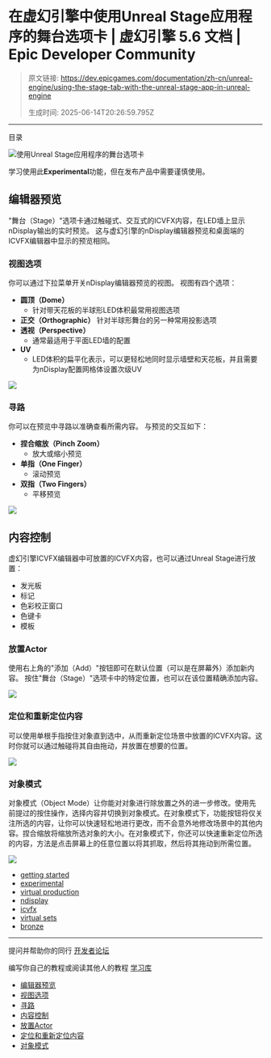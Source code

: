 # 在虚幻引擎中使用Unreal Stage应用程序的舞台选项卡 | 虚幻引擎 5.6 文档 | Epic Developer Community

> 原文链接: https://dev.epicgames.com/documentation/zh-cn/unreal-engine/using-the-stage-tab-with-the-unreal-stage-app-in-unreal-engine
> 
> 生成时间: 2025-06-14T20:26:59.795Z

---

目录

![使用Unreal Stage应用程序的舞台选项卡](https://dev.epicgames.com/community/api/documentation/image/3de2438b-9434-4f97-a78d-b9c9c3878255?resizing_type=fill&width=1920&height=335)

学习使用此**Experimental**功能，但在发布产品中需要谨慎使用。

## 编辑器预览

"舞台（Stage）"选项卡通过触碰式、交互式的ICVFX内容，在LED墙上显示nDisplay输出的实时预览。 这与虚幻引擎的nDisplay编辑器预览和桌面端的ICVFX编辑器中显示的预览相同。

### 视图选项

你可以通过下拉菜单开关nDisplay编辑器预览的视图。 视图有四个选项：

-   **圆顶（Dome）**
    -   针对带天花板的半球形LED体积最常用视图选项
-   **正交（Orthographic）** 针对半球形舞台的另一种常用投影选项
-   **透视（Perspective）**
    -   通常最适用于平面LED墙的配置
-   **UV**
    -   LED体积的扁平化表示，可以更轻松地同时显示墙壁和天花板，并且需要为nDisplay配置网格体设置次级UV

![](https://d1iv7db44yhgxn.cloudfront.net/documentation/images/e31aba5d-31cf-436d-bab5-1a2934a40df3/stagetab-1.gif)

### 寻路

你可以在预览中寻路以准确查看所需内容。 与预览的交互如下：

-   **捏合缩放（Pinch Zoom）**
    -   放大或缩小预览
-   **单指（One Finger）**
    -   滚动预览
-   **双指（Two Fingers）**
    -   平移预览

![](https://d1iv7db44yhgxn.cloudfront.net/documentation/images/5f01bf8c-8f19-4174-b4da-fd6a8f7941b1/stagetab-2.gif)

## 内容控制

虚幻引擎ICVFX编辑器中可放置的ICVFX内容，也可以通过Unreal Stage进行放置：

-   发光板
-   标记
-   色彩校正窗口
-   色键卡
-   模板

### 放置Actor

使用右上角的"添加（Add）"按钮即可在默认位置（可以是在屏幕外）添加新内容。 按住"舞台（Stage）"选项卡中的特定位置，也可以在该位置精确添加内容。

![](https://d1iv7db44yhgxn.cloudfront.net/documentation/images/75d9dfad-87f4-43bb-900a-4a451b8980e2/stagetab-3.gif)

### 定位和重新定位内容

可以使用单根手指按住对象直到选中，从而重新定位场景中放置的ICVFX内容。这时你就可以通过触碰将其自由拖动，并放置在想要的位置。

![](https://d1iv7db44yhgxn.cloudfront.net/documentation/images/1cebab5d-a2ea-4f26-809b-a13d7c81c1b0/stagetab-4.gif)

### 对象模式

对象模式（Object Mode）让你能对对象进行除放置之外的进一步修改。使用先前提过的按住操作，选择内容并切换到对象模式。在对象模式下，功能按钮将仅关注所选的内容，让你可以快速轻松地进行更改，而不会意外地修改场景中的其他内容。捏合缩放将缩放所选对象的大小。在对象模式下，你还可以快速重新定位所选的内容，方法是点击屏幕上的任意位置以将其抓取，然后将其拖动到所需位置。

![](https://d1iv7db44yhgxn.cloudfront.net/documentation/images/dbbf982c-79d5-4c4f-b2c0-962f3a376d03/stagetab-5.gif)

-   [getting started](https://dev.epicgames.com/community/search?query=getting%20started)
-   [experimental](https://dev.epicgames.com/community/search?query=experimental)
-   [virtual production](https://dev.epicgames.com/community/search?query=virtual%20production)
-   [ndisplay](https://dev.epicgames.com/community/search?query=ndisplay)
-   [icvfx](https://dev.epicgames.com/community/search?query=icvfx)
-   [virtual sets](https://dev.epicgames.com/community/search?query=virtual%20sets)
-   [bronze](https://dev.epicgames.com/community/search?query=bronze)

* * *

提问并帮助你的同行 [开发者论坛](https://forums.unrealengine.com/categories?tag=unreal-engine)

编写你自己的教程或阅读其他人的教程 [学习库](https://dev.epicgames.com/community/unreal-engine/learning)

-   [编辑器预览](/documentation/zh-cn/unreal-engine/using-the-stage-tab-with-the-unreal-stage-app-in-unreal-engine#%E7%BC%96%E8%BE%91%E5%99%A8%E9%A2%84%E8%A7%88)
-   [视图选项](/documentation/zh-cn/unreal-engine/using-the-stage-tab-with-the-unreal-stage-app-in-unreal-engine#%E8%A7%86%E5%9B%BE%E9%80%89%E9%A1%B9)
-   [寻路](/documentation/zh-cn/unreal-engine/using-the-stage-tab-with-the-unreal-stage-app-in-unreal-engine#%E5%AF%BB%E8%B7%AF)
-   [内容控制](/documentation/zh-cn/unreal-engine/using-the-stage-tab-with-the-unreal-stage-app-in-unreal-engine#%E5%86%85%E5%AE%B9%E6%8E%A7%E5%88%B6)
-   [放置Actor](/documentation/zh-cn/unreal-engine/using-the-stage-tab-with-the-unreal-stage-app-in-unreal-engine#%E6%94%BE%E7%BD%AEactor)
-   [定位和重新定位内容](/documentation/zh-cn/unreal-engine/using-the-stage-tab-with-the-unreal-stage-app-in-unreal-engine#%E5%AE%9A%E4%BD%8D%E5%92%8C%E9%87%8D%E6%96%B0%E5%AE%9A%E4%BD%8D%E5%86%85%E5%AE%B9)
-   [对象模式](/documentation/zh-cn/unreal-engine/using-the-stage-tab-with-the-unreal-stage-app-in-unreal-engine#%E5%AF%B9%E8%B1%A1%E6%A8%A1%E5%BC%8F)